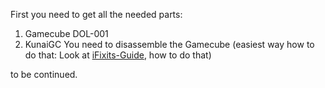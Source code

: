 
First you need to get all the needed parts:

 1. Gamecube DOL-001
 2. KunaiGC
You need to disassemble the Gamecube (easiest way how to do that: Look at [iFixits-Guide](https://de.ifixit.com/Teardown/Nintendo+GameCube+Teardown/1727), how to do that) 

to be continued.